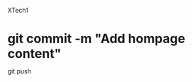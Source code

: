 XTech1
# git commit -m "Add hompage content"
git push
<!DOCTYPE html>
<html lang="en">
<head>
    <meta charset="UTF-8">
    <meta name="viewport" content="width=device-width, initial-scale=1.0">
    <title>X-Tech - The Future is Now</title>
    <style>
        * {
            margin: 0;
            padding: 0;
            box-sizing: border-box;
        }

        body {
            font-family: 'Inter', -apple-system, BlinkMacSystemFont, sans-serif;
            background: linear-gradient(135deg, #0a0a0a 0%, #1a1a2e 50%, #16213e 100%);
            color: #ffffff;
            overflow-x: hidden;
            line-height: 1.6;
        }

        /* Animated background particles */
        .particles {
            position: fixed;
            top: 0;
            left: 0;
            width: 100%;
            height: 100%;
            z-index: -1;
            opacity: 0.3;
        }

        .particle {
            position: absolute;
            width: 2px;
            height: 2px;
            background: #00d4ff;
            border-radius: 50%;
            animation: float 6s ease-in-out infinite;
        }

        @keyframes float {
            0%, 100% { transform: translateY(0px) rotate(0deg); opacity: 1; }
            50% { transform: translateY(-20px) rotate(180deg); opacity: 0.5; }
        }

        /* Navigation */
        nav {
            position: fixed;
            top: 0;
            width: 100%;
            padding: 20px 50px;
            backdrop-filter: blur(20px);
            background: rgba(0, 0, 0, 0.3);
            border-bottom: 1px solid rgba(255, 255, 255, 0.1);
            z-index: 1000;
            transition: all 0.3s ease;
        }

        .nav-container {
            display: flex;
            justify-content: space-between;
            align-items: center;
            max-width: 1400px;
            margin: 0 auto;
        }

        .logo {
            font-size: 28px;
            font-weight: 800;
            background: linear-gradient(45deg, #00d4ff, #ff0080);
            -webkit-background-clip: text;
            -webkit-text-fill-color: transparent;
            background-clip: text;
        }

        .nav-links {
            display: flex;
            gap: 40px;
        }

        .nav-links a {
            color: #ffffff;
            text-decoration: none;
            font-weight: 500;
            transition: all 0.3s ease;
            position: relative;
        }

        .nav-links a:hover {
            color: #00d4ff;
        }

        .nav-links a::after {
            content: '';
            position: absolute;
            bottom: -5px;
            left: 0;
            width: 0;
            height: 2px;
            background: linear-gradient(45deg, #00d4ff, #ff0080);
            transition: width 0.3s ease;
        }

        .nav-links a:hover::after {
            width: 100%;
        }

        /* Hero Section */
        .hero {
            height: 100vh;
            display: flex;
            align-items: center;
            justify-content: center;
            text-align: center;
            position: relative;
            overflow: hidden;
        }

        .hero-content {
            max-width: 800px;
            z-index: 2;
            animation: fadeInUp 1s ease-out;
        }

        .hero h1 {
            font-size: clamp(3rem, 8vw, 6rem);
            font-weight: 900;
            margin-bottom: 20px;
            background: linear-gradient(45deg, #ffffff, #00d4ff, #ff0080);
            -webkit-background-clip: text;
            -webkit-text-fill-color: transparent;
            background-clip: text;
            line-height: 1.1;
        }

        .hero p {
            font-size: 1.3rem;
            margin-bottom: 40px;
            opacity: 0.9;
            font-weight: 300;
        }

        .cta-button {
            display: inline-block;
            padding: 15px 40px;
            background: linear-gradient(45deg, #00d4ff, #ff0080);
            color: white;
            text-decoration: none;
            border-radius: 50px;
            font-weight: 600;
            font-size: 1.1rem;
            transition: all 0.3s ease;
            box-shadow: 0 10px 30px rgba(0, 212, 255, 0.3);
        }

        .cta-button:hover {
            transform: translateY(-3px);
            box-shadow: 0 15px 40px rgba(0, 212, 255, 0.5);
        }

        /* Countdown Timer */
        .countdown-section {
            padding: 100px 50px;
            text-align: center;
            background: rgba(0, 0, 0, 0.2);
            backdrop-filter: blur(10px);
        }

        .countdown-title {
            font-size: 2.5rem;
            font-weight: 700;
            margin-bottom: 20px;
            background: linear-gradient(45deg, #00d4ff, #ff0080);
            -webkit-background-clip: text;
            -webkit-text-fill-color: transparent;
            background-clip: text;
        }

        .countdown-timer {
            display: flex;
            justify-content: center;
            align-items: baseline;
            gap: 15px;
            flex-wrap: wrap;
            margin-top: 40px;
            font-family: 'Courier New', monospace;
        }

        .time-unit {
            text-align: center;
            transition: all 0.3s ease;
        }

        .time-unit:hover {
            transform: scale(1.1);
        }

        .time-number {
            font-size: clamp(4rem, 8vw, 7rem);
            font-weight: 900;
            background: linear-gradient(45deg, #00d4ff, #ff0080, #ffffff);
            -webkit-background-clip: text;
            -webkit-text-fill-color: transparent;
            background-clip: text;
            display: block;
            line-height: 0.9;
            text-shadow: 0 0 30px rgba(0, 212, 255, 0.5);
            animation: pulse 2s ease-in-out infinite alternate;
        }

        .time-label {
            font-size: 0.8rem;
            text-transform: uppercase;
            letter-spacing: 3px;
            opacity: 0.6;
            margin-top: 5px;
            font-weight: 400;
        }

        .time-separator {
            font-size: clamp(3rem, 6vw, 5rem);
            font-weight: 300;
            color: rgba(255, 255, 255, 0.3);
            margin: 0 10px;
            animation: blink 1s ease-in-out infinite;
        }

        @keyframes pulse {
            0% { 
                filter: brightness(1) saturate(1);
                transform: scale(1);
            }
            100% { 
                filter: brightness(1.2) saturate(1.3);
                transform: scale(1.02);
            }
        }

        @keyframes blink {
            0%, 50% { opacity: 1; }
            51%, 100% { opacity: 0.3; }
        }

        /* Features Section */
        .features {
            padding: 100px 50px;
            max-width: 1400px;
            margin: 0 auto;
        }

        .section-title {
            text-align: center;
            font-size: 3rem;
            font-weight: 800;
            margin-bottom: 60px;
            background: linear-gradient(45deg, #ffffff, #00d4ff);
            -webkit-background-clip: text;
            -webkit-text-fill-color: transparent;
            background-clip: text;
        }

        .features-grid {
            display: grid;
            grid-template-columns: repeat(auto-fit, minmax(350px, 1fr));
            gap: 40px;
            margin-top: 60px;
        }

        .feature-card {
            background: rgba(255, 255, 255, 0.03);
            border: 1px solid rgba(255, 255, 255, 0.1);
            border-radius: 20px;
            padding: 40px;
            transition: all 0.3s ease;
            backdrop-filter: blur(10px);
        }

        .feature-card:hover {
            transform: translateY(-10px);
            background: rgba(0, 212, 255, 0.05);
            border-color: rgba(0, 212, 255, 0.2);
            box-shadow: 0 20px 40px rgba(0, 212, 255, 0.1);
        }

        .feature-icon {
            width: 60px;
            height: 60px;
            background: linear-gradient(45deg, #00d4ff, #ff0080);
            border-radius: 15px;
            display: flex;
            align-items: center;
            justify-content: center;
            font-size: 1.5rem;
            margin-bottom: 20px;
        }

        .feature-card h3 {
            font-size: 1.5rem;
            font-weight: 700;
            margin-bottom: 15px;
            color: #00d4ff;
        }

        .feature-card p {
            opacity: 0.8;
            line-height: 1.6;
        }

        /* Stats Section */
        .stats {
            padding: 100px 50px;
            background: rgba(0, 0, 0, 0.3);
            text-align: center;
        }

        .stats-grid {
            display: grid;
            grid-template-columns: repeat(auto-fit, minmax(200px, 1fr));
            gap: 40px;
            max-width: 1200px;
            margin: 0 auto;
        }

        .stat-item {
            padding: 20px;
        }

        .stat-number {
            font-size: 3.5rem;
            font-weight: 900;
            color: #00d4ff;
            display: block;
            margin-bottom: 10px;
        }

        .stat-label {
            font-size: 1.1rem;
            opacity: 0.8;
            text-transform: uppercase;
            letter-spacing: 1px;
        }

        /* CTA Section */
        .final-cta {
            padding: 100px 50px;
            text-align: center;
            background: linear-gradient(135deg, rgba(0, 212, 255, 0.1), rgba(255, 0, 128, 0.1));
        }

        .final-cta h2 {
            font-size: 2.5rem;
            font-weight: 800;
            margin-bottom: 20px;
        }

        .final-cta p {
            font-size: 1.2rem;
            margin-bottom: 40px;
            opacity: 0.9;
        }

        /* Animations */
        @keyframes fadeInUp {
            from {
                opacity: 0;
                transform: translateY(50px);
            }
            to {
                opacity: 1;
                transform: translateY(0);
            }
        }

        .fade-in {
            animation: fadeInUp 1s ease-out;
        }

        /* Responsive */
        @media (max-width: 768px) {
            nav {
                padding: 15px 20px;
            }
            
            .nav-links {
                gap: 20px;
            }
            
            .hero, .countdown-section, .features, .stats, .final-cta {
                padding: 60px 20px;
            }
            
            .countdown-timer {
                gap: 10px;
            }
            
            .time-separator {
                margin: 0 5px;
                font-size: clamp(2rem, 5vw, 3rem);
            }
            
            .time-number {
                font-size: clamp(2.5rem, 6vw, 4rem);
            }
            
            .time-label {
                font-size: 0.7rem;
                letter-spacing: 2px;
            }
        }
    </style>
</head>
<body>
    <!-- Animated Background -->
    <div class="particles" id="particles"></div>

    <!-- Navigation -->
    <nav>
        <div class="nav-container">
            <div class="logo">X-TECH</div>
            <div class="nav-links">
                <a href="#about">About</a>
                <a href="#features">Features</a>
                <a href="#countdown">Launch</a>
                <a href="#contact">Contact</a>
            </div>
        </div>
    </nav>

    <!-- Hero Section -->
    <section class="hero">
        <div class="hero-content">
            <h1>THE FUTURE IS X-TECH</h1>
            <p>Revolutionizing technology with cutting-edge solutions that transform industries and empower innovation.</p>
            <a href="#features" class="cta-button">Explore the Future</a>
        </div>
    </section>

    <!-- Countdown Section -->
    <section class="countdown-section" id="countdown">
        <h2 class="countdown-title">PLATFORM LAUNCH COUNTDOWN</h2>
        <p>The AI education revolution starts soon. Be first in line.</p>
        <div class="countdown-timer">
            <div class="time-unit">
                <span class="time-number" id="days">00</span>
                <span class="time-label">Days</span>
            </div>
            <div class="time-separator">:</div>
            <div class="time-unit">
                <span class="time-number" id="hours">00</span>
                <span class="time-label">Hours</span>
            </div>
            <div class="time-separator">:</div>
            <div class="time-unit">
                <span class="time-number" id="minutes">00</span>
                <span class="time-label">Minutes</span>
            </div>
            <div class="time-separator">:</div>
            <div class="time-unit">
                <span class="time-number" id="seconds">00</span>
                <span class="time-label">Seconds</span>
            </div>
        </div>
    </section>

    <!-- Features Section -->
    <section class="features" id="features">
        <h2 class="section-title">Revolutionary Features</h2>
        <div class="features-grid">
            <div class="feature-card">
                <div class="feature-icon">🚀</div>
                <h3>Next-Gen Performance</h3>
                <p>Unprecedented speed and efficiency powered by cutting-edge algorithms and optimized architecture that scales infinitely.</p>
            </div>
            <div class="feature-card">
                <div class="feature-icon">🧠</div>
                <h3>AI-Powered Intelligence
